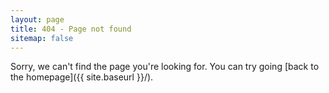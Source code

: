 ```yaml
---
layout: page
title: 404 - Page not found
sitemap: false
---
```


Sorry, we can't find the page you're looking for. You can try going [back to the homepage]({{ site.baseurl }}/).
